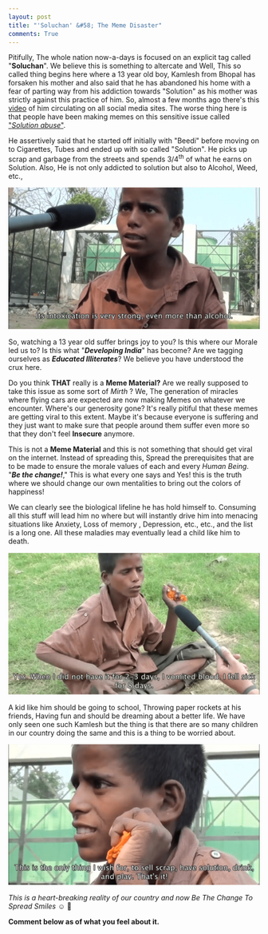 ```yaml
---
layout: post
title: "'Soluchan' &#58; The Meme Disaster"
comments: True
---
```

Pitifully, The whole nation now-a-days is focused on an explicit tag called "**Soluchan**". We believe this is something to altercate and Well, This so called thing begins here where a 13 year old boy, Kamlesh from Bhopal has forsaken his mother and also said that he has abandoned his home with a fear of parting way from his addiction towards "Solution" as his mother was strictly against this practice of him. So, almost a few months ago there's this [video](https://www.youtube.com/watch?v=kF3a0P1uRfk) of him circulating on all social media sites. The worse thing here is that people have been making memes on this sensitive issue called ["*Solution abuse*"](https://www.forbes.com/sites/daviddisalvo/2012/08/02/the-childhood-drug-abuse-epidemic-no-one-is-talking-about/#23c3b4c636bf "Harsh reality of solution abuse").


 He assertively said that he started off initially with "Beedi" before moving on to Cigarettes, Tubes and ended up with so called "Solution". He picks up scrap and garbage from the streets and spends 3/4<sup>th</sup> of what he earns on Solution. Also, He is not only addicted to solution but also to Alcohol, Weed, etc.,
 
 ![kamlesh1](/Assets/kamlesh1.png)


So, watching a 13 year old suffer brings joy to you? Is this where our Morale led us to? Is this what "***Developing India***" has become? Are we tagging ourselves as ***Educated Illiterates***?
We believe you have understood the crux here.

Do you think **THAT** really is a **Meme Material?** Are we really supposed to take this issue as some sort of _Mirth_ ? We, The generation of miracles where flying cars are expected are now making Memes on whatever we encounter. Where's our generosity gone? It's really pitiful that these memes are getting viral to this extent. Maybe it's because everyone is suffering and they just want to make sure that people around them suffer even more so that they don't feel **Insecure** anymore.
 
This is not a **Meme Material** and this is not something that should get viral on the internet. Instead of spreading this, Spread the prerequisites that are to be made to ensure the morale values of each and every *Human Being*. "**_Be the change!_**," This is what every one says and Yes! this is the truth where we should change our own mentalities to bring out the colors of happiness!


We can clearly see the biological lifeline he has hold himself to. Consuming all this stuff will lead him no where but will instantly drive him into menacing situations like Anxiety, Loss of memory , Depression, etc., etc., and the list is a long one. All these maladies may eventually lead a child like him to death.


![kamlesh2](/Assets/kamlesh5.png)


A kid like him should be going to school, Throwing paper rockets at his friends, Having fun and should be dreaming about a better life. We have only seen one such Kamlesh but the thing is that there are so many children in our country doing the same and this is a thing to be worried about.


![kamlesh3](/Assets/kamlesh3.png)


*This is a heart-breaking reality of our country and now Be The Change To Spread Smiles* 
:relaxed: :yellow_heart:

**Comment below as of what you feel about it.**

